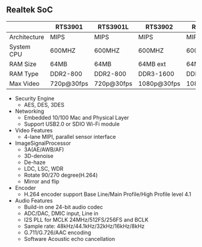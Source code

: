 Realtek SoC
-----------

|              | RTS3901    | RTS3901L   | RTS3902     | RTS3902L    |
|--------------|------------|------------|-------------|-------------|
| Architecture | MIPS       | MIPS       | MIPS        | MIPS        |
| System CPU   | 600MHZ     | 600MHZ     | 600MHZ      | 600MHZ      |
| RAM Size     | 64MB       | 64MB       | 64MB ext    | 64MB        |
| RAM Type     | DDR2-800   | DDR2-800   | DDR3-1600   | DDR3-1600   |
| Max Video    | 720p@30fps | 720p@30fps | 1080p@30fps | 1080p@30fps |

- Security Engine
  - AES, DES, 3DES
- Networking
  - Embedded 10/100 Mac and Physical Layer
  - Support USB2.0 or SDIO Wi-Fi module
- Video Features
  - 4-lane MIPI, parallel sensor interface
- ImageSignalProcessor
  - 3A(AE/AWB/AF)
  - 3D-denoise
  - De-haze
  - LDC, LSC, WDR
  - Rotate 90/270 degree(H.264)
  - Mirror and flip
- Encoder
  - H.264 encoder support Base Line/Main Profile/High Profile level 4.1
- Audio Features
  - Build-in one 24-bit audio codec
  - ADC/DAC, DMIC input, Line in
  - I2S PLL for MCLK 24MHz/512FS/256FS and BCLK
  - Sample rate: 48kHz/44.1kHz/32kHz/16kHz/8kHz
  - G.711/G.726/AAC encoding
  - Software Acoustic echo cancellation
